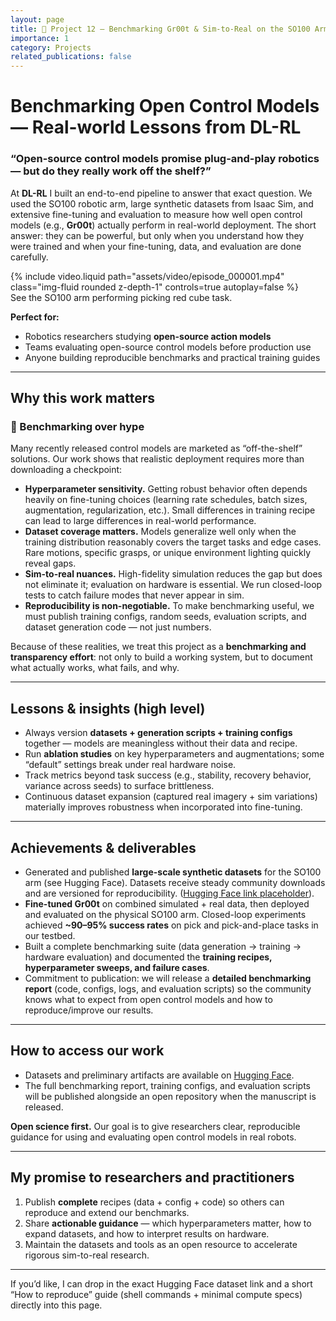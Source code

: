 ```yaml
---
layout: page
title: 🔬 Project 12 — Benchmarking Gr00t & Sim-to-Real on the SO100 Arm
importance: 1
category: Projects
related_publications: false
---
```


# Benchmarking Open Control Models — Real-world Lessons from DL-RL

### **“Open-source control models promise plug-and-play robotics — but do they really work off the shelf?”**

At **DL-RL** I built an end-to-end pipeline to answer that exact question. We used the SO100 robotic arm, large synthetic datasets from Isaac Sim, and extensive fine-tuning and evaluation to measure how well open control models (e.g., **Gr00t**) actually perform in real-world deployment. The short answer: they can be powerful, but only when you understand how they were trained and when your fine-tuning, data, and evaluation are done carefully.

<div class="row mt-3">
    <div class="col-sm mt-3 mt-md-0">
        {% include video.liquid path="assets/video/episode_000001.mp4" class="img-fluid rounded z-depth-1" controls=true autoplay=false %}
    </div>
</div>
<div class="caption">
    See the SO100 arm performing picking red cube task.
</div>

**Perfect for:**

- Robotics researchers studying **open-source action models**
- Teams evaluating open-source control models before production use
- Anyone building reproducible benchmarks and practical training guides

---

## Why this work matters

### 🔎 Benchmarking over hype

Many recently released control models are marketed as “off-the-shelf” solutions. Our work shows that realistic deployment requires more than downloading a checkpoint:

- **Hyperparameter sensitivity.** Getting robust behavior often depends heavily on fine-tuning choices (learning rate schedules, batch sizes, augmentation, regularization, etc.). Small differences in training recipe can lead to large differences in real-world performance.
- **Dataset coverage matters.** Models generalize well only when the training distribution reasonably covers the target tasks and edge cases. Rare motions, specific grasps, or unique environment lighting quickly reveal gaps.
- **Sim-to-real nuances.** High-fidelity simulation reduces the gap but does not eliminate it; evaluation on hardware is essential. We run closed-loop tests to catch failure modes that never appear in sim.
- **Reproducibility is non-negotiable.** To make benchmarking useful, we must publish training configs, random seeds, evaluation scripts, and dataset generation code — not just numbers.

Because of these realities, we treat this project as a **benchmarking and transparency effort**: not only to build a working system, but to document what actually works, what fails, and why.

---

## Lessons & insights (high level)

- Always version **datasets + generation scripts + training configs** together — models are meaningless without their data and recipe.
- Run **ablation studies** on key hyperparameters and augmentations; some “default” settings break under real hardware noise.
- Track metrics beyond task success (e.g., stability, recovery behavior, variance across seeds) to surface brittleness.
- Continuous dataset expansion (captured real imagery + sim variations) materially improves robustness when incorporated into fine-tuning.

---

## Achievements & deliverables

- Generated and published **large-scale synthetic datasets** for the SO100 arm (see Hugging Face). Datasets receive steady community downloads and are versioned for reproducibility. ([Hugging Face link placeholder](https://huggingface.co/anurizada)).
- **Fine-tuned Gr00t** on combined simulated + real data, then deployed and evaluated on the physical SO100 arm. Closed-loop experiments achieved **~90–95% success rates** on pick and pick-and-place tasks in our testbed.
- Built a complete benchmarking suite (data generation → training → hardware evaluation) and documented the **training recipes, hyperparameter sweeps, and failure cases**.
- Commitment to publication: we will release a **detailed benchmarking report** (code, configs, logs, and evaluation scripts) so the community knows what to expect from open control models and how to reproduce/improve our results.

---

## How to access our work

- Datasets and preliminary artifacts are available on [Hugging Face](https://huggingface.co/anurizada).
- The full benchmarking report, training configs, and evaluation scripts will be published alongside an open repository when the manuscript is released.

<div class="alert alert-success" role="alert">
  <strong>Open science first.</strong> Our goal is to give researchers clear, reproducible guidance for using and evaluating open control models in real robots.
</div>

---

## My promise to researchers and practitioners

1. Publish **complete** recipes (data + config + code) so others can reproduce and extend our benchmarks.
2. Share **actionable guidance** — which hyperparameters matter, how to expand datasets, and how to interpret results on hardware.
3. Maintain the datasets and tools as an open resource to accelerate rigorous sim-to-real research.

---

If you’d like, I can drop in the exact Hugging Face dataset link and a short “How to reproduce” guide (shell commands + minimal compute specs) directly into this page.
